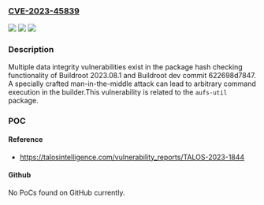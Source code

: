 ### [CVE-2023-45839](https://cve.mitre.org/cgi-bin/cvename.cgi?name=CVE-2023-45839)
![](https://img.shields.io/static/v1?label=Product&message=Buildroot&color=blue)
![](https://img.shields.io/static/v1?label=Version&message=%3D%202023.08.1%20&color=brighgreen)
![](https://img.shields.io/static/v1?label=Vulnerability&message=CWE-494%3A%20Download%20of%20Code%20Without%20Integrity%20Check&color=brighgreen)

### Description

Multiple data integrity vulnerabilities exist in the package hash checking functionality of Buildroot 2023.08.1 and Buildroot dev commit 622698d7847. A specially crafted man-in-the-middle attack can lead to arbitrary command execution in the builder.This vulnerability is related to the `aufs-util` package.

### POC

#### Reference
- https://talosintelligence.com/vulnerability_reports/TALOS-2023-1844

#### Github
No PoCs found on GitHub currently.

